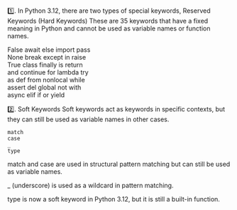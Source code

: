 1️⃣. In Python 3.12, there are two types of special keywords, Reserved Keywords (Hard Keywords)
    These are 35 keywords that have a fixed meaning in Python and cannot be used as variable names or function names.
    


   False    await    else      import    pass  
   None     break    except    in        raise  
   True     class    finally   is        return  
   and      continue  for      lambda    try  
   as       def      from      nonlocal  while  
   assert   del      global    not       with  
   async    elif     if        or        yield

2️⃣. Soft Keywords
    Soft keywords act as keywords in specific contexts, but they can still be used as variable names in other cases. 

    match
    case
    _
    type

 match and case are used in structural pattern matching but can still be used as variable names.

 _ (underscore) is used as a wildcard in pattern matching.

 type is now a soft keyword in Python 3.12, but it is still a built-in function.